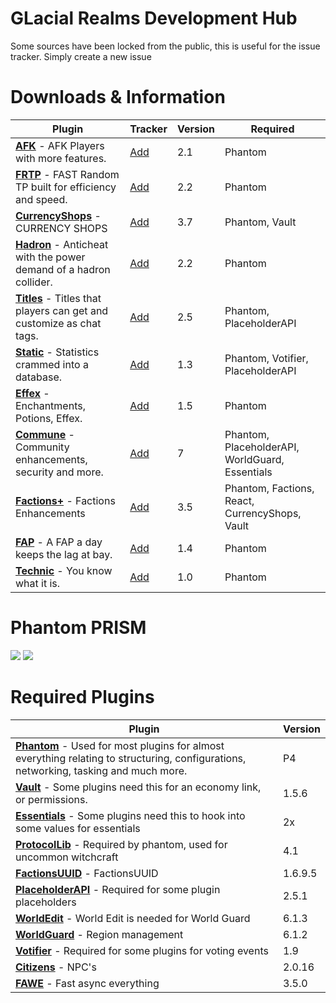 # GLacial Realms Development Hub
Some sources have been locked from the public, this is useful for the issue tracker. Simply create a new issue

# Downloads & Information #
Plugin | Tracker | Version | Required
------------- | ------------- | ------------- | -------------
[**AFK**](https://bitbucket.org/glacialrealm/afk/downloads) - AFK Players with more features. | [Add](https://github.com/cyberpwnn/GlacialRealms/issues/new) | 2.1 | Phantom 
[**FRTP**](https://bitbucket.org/glacialrealm/frtp/downloads) - FAST Random TP built for efficiency and speed. | [Add](https://github.com/cyberpwnn/GlacialRealms/issues/new) | 2.2 | Phantom 
[**CurrencyShops**](https://bitbucket.org/glacialrealm/currencyshops/downloads) - CURRENCY SHOPS | [Add](https://github.com/cyberpwnn/GlacialRealms/issues/new) | 3.7 | Phantom, Vault 
[**Hadron**](https://bitbucket.org/glacialrealm/hadron/downloads) - Anticheat with the power demand of a hadron collider. | [Add](https://github.com/cyberpwnn/GlacialRealms/issues/new) | 2.2 | Phantom 
[**Titles**](https://bitbucket.org/glacialrealm/titles/downloads) - Titles that players can get and customize as chat tags. | [Add](https://github.com/cyberpwnn/GlacialRealms/issues/new) | 2.5 | Phantom, PlaceholderAPI
[**Static**](https://bitbucket.org/glacialrealm/static/downloads) - Statistics crammed into a database. | [Add](https://github.com/cyberpwnn/GlacialRealms/issues/new) | 1.3 | Phantom, Votifier, PlaceholderAPI
[**Effex**](https://bitbucket.org/glacialrealm/effex/downloads) - Enchantments, Potions, Effex. | [Add](https://github.com/cyberpwnn/GlacialRealms/issues/new) | 1.5 | Phantom
[**Commune**](https://bitbucket.org/glacialrealm/commune/downloads) - Community enhancements, security and more. | [Add](https://github.com/cyberpwnn/GlacialRealms/issues/new) | 7 | Phantom, PlaceholderAPI, WorldGuard, Essentials
[**Factions+**](https://bitbucket.org/glacialrealm/factionsplus/downloads) - Factions Enhancements | [Add](https://github.com/cyberpwnn/GlacialRealms/issues/new) | 3.5 | Phantom, Factions, React, CurrencyShops, Vault
[**FAP**](https://bitbucket.org/glacialrealm/fap/downloads) - A FAP a day keeps the lag at bay. | [Add](https://github.com/cyberpwnn/GlacialRealms/issues/new) | 1.4 | Phantom
[**Technic**](https://bitbucket.org/glacialrealm/technic/downloads) - You know what it is. | [Add](https://github.com/cyberpwnn/GlacialRealms/issues/new) | 1.0 | Phantom

# Phantom PRISM #
[![](https://bitbucket.org/repo/rBGMdk/images/2031876360-button.png)](https://github.com/cyberpwnn/Phantom/releases)
[![](https://github.com/cyberpwnn/Phantom/raw/master/phantom-micro.png)](https://github.com/cyberpwnn/Phantom/releases)

# Required Plugins #
Plugin | Version
------------- | -------------
[**Phantom**](https://github.com/cyberpwnn/Phantom/releases) - Used for most plugins for almost everything relating to structuring, configurations, networking, tasking and much more. | P4
[**Vault**](https://dev.bukkit.org/media/files/894/359/Vault.jar) - Some plugins need this for an economy link, or permissions. | 1.5.6
[**Essentials**](https://hub.spigotmc.org/jenkins/job/Spigot-Essentials/) - Some plugins need this to hook into some values for essentials | 2x
[**ProtocolLib**](https://www.spigotmc.org/resources/protocollib.1997/) - Required by phantom, used for uncommon witchcraft | 4.1
[**FactionsUUID**](https://www.spigotmc.org/resources/factionsuuid.1035/) - FactionsUUID | 1.6.9.5
[**PlaceholderAPI**](https://www.spigotmc.org/resources/placeholderapi.6245/) - Required for some plugin placeholders | 2.5.1
[**WorldEdit**](https://dev.bukkit.org/bukkit-plugins/worldedit/files/64-world-edit-6-1-3-up-to-mc-1-10/) - World Edit is needed for World Guard | 6.1.3
[**WorldGuard**](https://dev.bukkit.org/bukkit-plugins/worldguard/files/47-world-guard-6-1-2-for-versions-up-to-mc-1-10/) - Region management | 6.1.2
[**Votifier**](https://dev.bukkit.org/bukkit-plugins/votifier/files/9-votifier-1-9/) - Required for some plugins for voting events | 1.9
[**Citizens**](https://dev.bukkit.org/bukkit-plugins/citizens/files/52-2-0-16-beta-1-for-mc-1-8-8/) - NPC's | 2.0.16
[**FAWE**](https://github.com/boy0001/FastAsyncWorldedit/releases) - Fast async everything | 3.5.0
